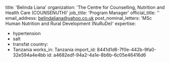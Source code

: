 title: 'Belinda Liana'
organization: 'The Centre for Counselling, Nutrition and Health Care (COUNSENUTH)'
job_title: 'Program Manager'
official_title: ''
email_address: belindaliana@yahoo.co.uk
post_nominal_letters: 'MSc Human Nutrition and Rural Development (NuRuDe)'
expertise:
  - hypertension
  - salt
  - transfat
country:
  - Tanzania
works_in: Tanzania
import_id: 8441d1d6-7f0e-442b-9fa0-32e594a4e4bb
id: a4682edf-94a2-4a1e-8b6b-6c05e46416d6

